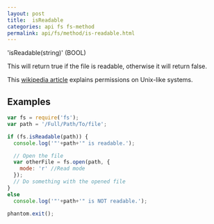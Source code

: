 ```yaml
---
layout: post
title:  isReadable
categories: api fs fs-method
permalink: api/fs/method/is-readable.html
---
```


'isReadable(string)' (BOOL)

This will return true if the file is readable, otherwise it will return false.

This [wikipedia article](http://en.wikipedia.org/wiki/File_system_permissions#Permissions) explains permissions on Unix-like systems.

## Examples

```javascript
var fs = require('fs');
var path = '/Full/Path/To/file';

if (fs.isReadable(path)) {
  console.log('"'+path+'" is readable.');

  // Open the file
  var otherFile = fs.open(path, {
    mode: 'r' //Read mode
  });
  // Do something with the opened file
}
else
  console.log('"'+path+'" is NOT readable.');

phantom.exit();
```








